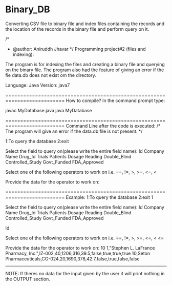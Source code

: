 # Binary_DB
Converting CSV file to binary file and index files containing the records and the location of the records in the binary file and perform query on it.

/*
* @author: Aniruddh Jhavar
*/
Programming project#2 (files and indexing):

The program is for indexing the files and creating a binary file and querying on the binary file.
The program also had the feature of giving an error if the fie data.db does not exist om the directory. 


Language: Java
Version: java7

==========================================================================
How to compile?
In the command prompt type:

javac MyDatabase.java
java MyDatabase

==========================================================================
Command Line after the code is executed:
/* The program will give an error if the data.db file is not present. */

1:To query the database
2:exit

Select the field to query on(please write the entire field name):
Id
Company Name
Drug_Id
Trials
Patients
Dosage
Reading
Double_Blind
Controlled_Study
Govt_Funded
FDA_Approved


Select one of the following operators to work on i.e. ==, !=, >, >=, <=, <

Provide the data for the operator to work on:

==========================================================================
Example:
1:To query the database
2:exit
1

Select the field to query on(please write the entire field name):
Id
Company Name
Drug_Id
Trials
Patients
Dosage
Reading
Double_Blind
Controlled_Study
Govt_Funded
FDA_Approved

Id

Select one of the following operators to work on i.e. ==, !=, >, >=, <=, <
<=

Provide the data for the operator to work on:
10
1,"Stephen L. LaFrance Pharmacy, Inc.",IZ-002,40,1206,316,39.5,false,true,true,true
10,Seton Pharmaceuticals,CG-024,20,1690,378,42.7,false,true,false,false

--------------------------------------------------------------------------
NOTE: If theres no data for the input given by the user it will print nothing in the OUTPUT section.
